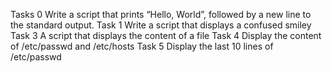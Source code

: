 Tasks 0 Write a script that prints “Hello, World”, followed by a new line to the standard output.
Task 1 Write a script that displays a confused smiley
Task 3 A script that displays the content of a file 
Task 4 Display the content of /etc/passwd and /etc/hosts
Task 5 Display the last 10 lines of /etc/passwd
